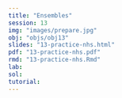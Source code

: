 ```yaml
---
title: "Ensembles"
session: 13
img: "images/prepare.jpg"
obj: "objs/obj13"
slides: "13-practice-nhs.html"
pdf: "13-practice-nhs.pdf"
rmd: "13-practice-nhs.Rmd"
lab:
sol:
tutorial:
---
```

